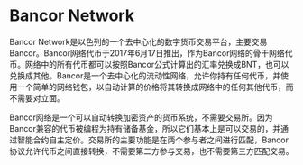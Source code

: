 # Bancor Network


Bancor Network是以色列的一个去中心化的数字货币交易平台，主要交易Bancor。Bancor网络代币于2017年6月17日推出，作为Bancor网络的骨干网络代币。网络中的所有代币都可以按照Bancor公式计算出的汇率兑换成BNT，也可以兑换成其他。Bancor是一个去中心化的流动性网络，允许你持有任何代币，并使用一个简单的网络钱包，以自动计算的价格将其转换成网络中的任何其他代币，而不需要对立面。

Bancor网络是一个可以自动转换加密资产的货币系统，不需要交易所。因为Bancor兼容的代币被编程为持有储备基金，所以它们基本上是可以交易的，并通过智能合约自主定价。交易所的主要功能是在两个参与者之间进行匹配，Bancor协议允许代币之间直接转换，不需要第二方参与交易，也不需要第三方匹配交易。
